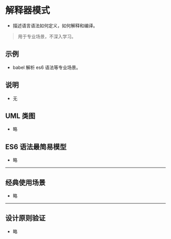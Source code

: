 # 解释器模式

- 描述语言语法如何定义，如何解释和编译。

> 用于专业场景，不深入学习。

## 示例

- babel 解析 es6 语法等专业场景。

## 说明

- 无

## UML 类图

- 略

## ES6 语法最简易模型

- 略

---

## 经典使用场景

- 略

---

## 设计原则验证

- 略
